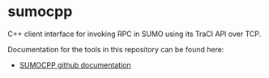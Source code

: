 # sumocpp
C++ client interface for invoking RPC in SUMO using its TraCI API over TCP.

Documentation for the tools in this repository can be found here:
 * [SUMOCPP github documentation](http://finger563.github.io/sumocpp/docs)

